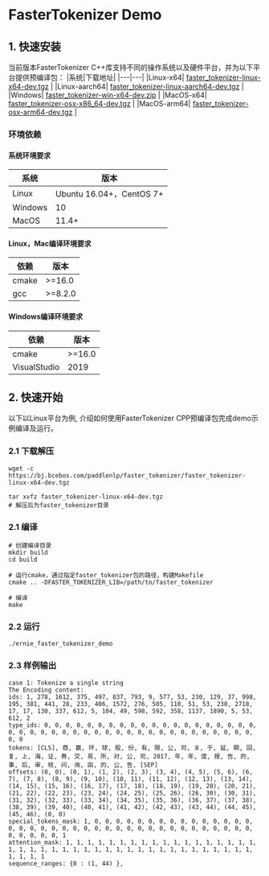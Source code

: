 # FasterTokenizer Demo

## 1. 快速安装

当前版本FasterTokenizer C++库支持不同的操作系统以及硬件平台，并为以下平台提供预编译包：
|系统|下载地址|
|---|---|
|Linux-x64| [faster_tokenizer-linux-x64-dev.tgz](https://bj.bcebos.com/paddlenlp/faster_tokenizer/faster_tokenizer-linux-x64-dev.tgz) |
|Linux-aarch64| [faster_tokenizer-linux-aarch64-dev.tgz](https://bj.bcebos.com/paddlenlp/faster_tokenizer/faster_tokenizer-linux-aarch64-dev.tgz) |
|Windows| [faster_tokenizer-win-x64-dev.zip](https://bj.bcebos.com/paddlenlp/faster_tokenizer/faster_tokenizer-win-x64-dev.zip) |
|MacOS-x64| [faster_tokenizer-osx-x86_64-dev.tgz](https://bj.bcebos.com/paddlenlp/faster_tokenizer/faster_tokenizer-osx-x86_64-dev.tgz) |
|MacOS-arm64| [faster_tokenizer-osx-arm64-dev.tgz](https://bj.bcebos.com/paddlenlp/faster_tokenizer/faster_tokenizer-osx-arm64-dev.tgz) |

### 环境依赖

#### 系统环境要求
|系统|版本|
|---|---|
|Linux|Ubuntu 16.04+，CentOS 7+|
|Windows|10|
|MacOS| 11.4+|


#### Linux，Mac编译环境要求
|依赖|版本|
|---|---|
|cmake|>=16.0|
|gcc|>=8.2.0|

#### Windows编译环境要求
|依赖|版本|
|---|---|
|cmake|>=16.0|
|VisualStudio|2019|

## 2. 快速开始

以下以Linux平台为例, 介绍如何使用FasterTokenizer CPP预编译包完成demo示例编译及运行。

### 2.1 下载解压

```shell
wget -c https://bj.bcebos.com/paddlenlp/faster_tokenizer/faster_tokenizer-linux-x64-dev.tgz

tar xvfz faster_tokenizer-linux-x64-dev.tgz
# 解压后为faster_tokenizer目录
```

### 2.1 编译

```shell
# 创建编译目录
mkdir build
cd build

# 运行cmake，通过指定faster_tokenizer包的路径，构建Makefile
cmake .. -DFASTER_TOKENIZER_LIB=/path/to/faster_tokenizer

# 编译
make
```

### 2.2 运行

```shell
./ernie_faster_tokenizer_demo
```


### 2.3 样例输出

```shell
case 1: Tokenize a single string
The Encoding content:
ids: 1, 278, 1612, 375, 497, 837, 793, 9, 577, 53, 230, 129, 37, 998, 195, 381, 441, 28, 233, 406, 1572, 276, 505, 110, 51, 53, 230, 2718, 17, 17, 130, 337, 612, 5, 104, 49, 598, 592, 358, 1137, 1890, 5, 53, 612, 2
type_ids: 0, 0, 0, 0, 0, 0, 0, 0, 0, 0, 0, 0, 0, 0, 0, 0, 0, 0, 0, 0, 0, 0, 0, 0, 0, 0, 0, 0, 0, 0, 0, 0, 0, 0, 0, 0, 0, 0, 0, 0, 0, 0, 0, 0, 0
tokens: [CLS], 商, 赢, 环, 球, 股, 份, 有, 限, 公, 司, 关, 于, 延, 期, 回, 复, 上, 海, 证, 券, 交, 易, 所, 对, 公, 司, 2017, 年, 年, 度, 报, 告, 的, 事, 后, 审, 核, 问, 询, 函, 的, 公, 告, [SEP]
offsets: (0, 0), (0, 1), (1, 2), (2, 3), (3, 4), (4, 5), (5, 6), (6, 7), (7, 8), (8, 9), (9, 10), (10, 11), (11, 12), (12, 13), (13, 14), (14, 15), (15, 16), (16, 17), (17, 18), (18, 19), (19, 20), (20, 21), (21, 22), (22, 23), (23, 24), (24, 25), (25, 26), (26, 30), (30, 31), (31, 32), (32, 33), (33, 34), (34, 35), (35, 36), (36, 37), (37, 38), (38, 39), (39, 40), (40, 41), (41, 42), (42, 43), (43, 44), (44, 45), (45, 46), (0, 0)
special_tokens_mask: 1, 0, 0, 0, 0, 0, 0, 0, 0, 0, 0, 0, 0, 0, 0, 0, 0, 0, 0, 0, 0, 0, 0, 0, 0, 0, 0, 0, 0, 0, 0, 0, 0, 0, 0, 0, 0, 0, 0, 0, 0, 0, 0, 0, 1
attention_mask: 1, 1, 1, 1, 1, 1, 1, 1, 1, 1, 1, 1, 1, 1, 1, 1, 1, 1, 1, 1, 1, 1, 1, 1, 1, 1, 1, 1, 1, 1, 1, 1, 1, 1, 1, 1, 1, 1, 1, 1, 1, 1, 1, 1, 1
sequence_ranges: {0 : (1, 44) },
```
